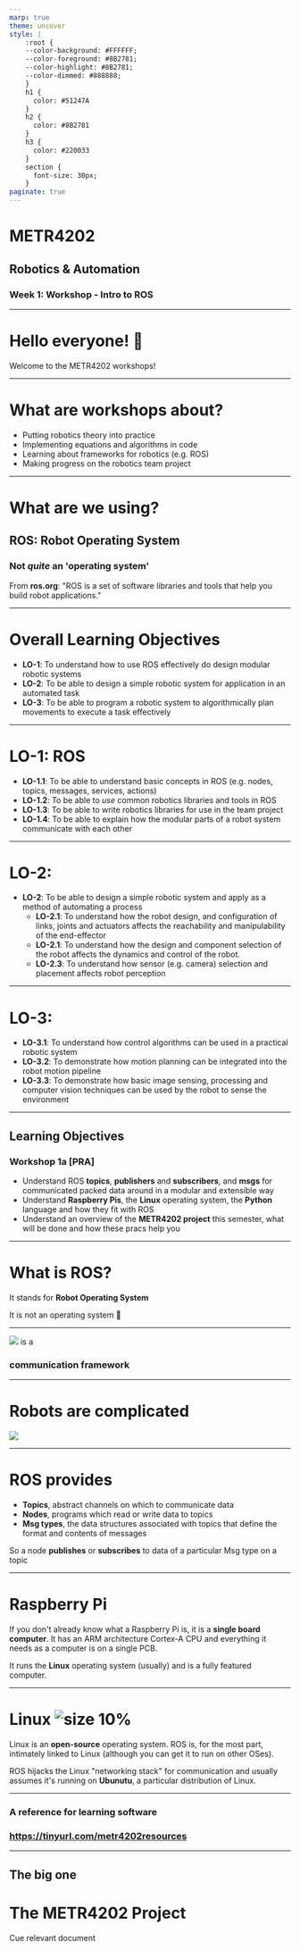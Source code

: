 ```yaml
---
marp: true
theme: uncover
style: |
    :root {
    --color-background: #FFFFFF;
    --color-foreground: #8B2781;
    --color-highlight: #8B2781;
    --color-dimmed: #888888;
    }
    h1 {
      color: #51247A
    }
    h2 {
      color: #8B2781
    }
    h3 {
      color: #220033
    }
    section {
      font-size: 30px;
    }
paginate: true
---
```



# METR4202
## Robotics & Automation
### Week 1: Workshop - Intro to ROS

---

# Hello everyone! :robot:
Welcome to the METR4202 workshops!

---
# What are workshops about?
- Putting robotics theory into practice
- Implementing equations and algorithms in code
- Learning about frameworks for robotics (e.g. ROS)
- Making progress on the robotics team project


---
# What are we using?
## ROS: Robot Operating System
### Not *quite* an 'operating system'
From **ros.org**:
"ROS is a set of software libraries and tools that help you build robot applications."

--- 
# Overall Learning Objectives
- **LO-1**: To understand how to use ROS effectively do design modular robotic systems
- **LO-2**: To be able to design a simple robotic system for application in an automated task
- **LO-3**: To be able to program a robotic system to algorithmically plan movements to execute a task effectively

---
# LO-1: ROS
  - **LO-1.1**: To be able to understand basic concepts in ROS (e.g. nodes, topics, messages, services, actions)
  - **LO-1.2**: To be able to *use* common robotics libraries and tools in ROS
  - **LO-1.3**: To be able to write robotics libraries for use in the team project
  - **LO-1.4**: To be able to explain how the modular parts of a robot system communicate with each other

---

# LO-2: 
- **LO-2**: To be able to design a simple robotic system and apply as a method of automating a process
  - **LO-2.1**: To understand how the robot design, and configuration of links, joints and actuators affects the reachability and manipulability of the end-effector
  - **LO-2.1**: To understand how the design and component selection of the robot affects the dynamics and control of the robot.
  - **LO-2.3**: To understand how sensor (e.g. camera) selection and placement affects robot perception

---
# LO-3: 
  - **LO-3.1**: To understand how control algorithms can be used in a practical robotic system
  - **LO-3.2**: To demonstrate how motion planning can be integrated into the robot motion pipeline
  - **LO-3.3**: To demonstrate how basic image sensing, processing and computer vision techniques can be used by the robot to sense the environment
  
---

## Learning Objectives
### Workshop 1a [PRA]
- Understand ROS **topics**, **publishers** and **subscribers**, and **msgs** for communicated packed data around in a modular and extensible way
- Understand **Raspberry Pis**, the **Linux** operating system, the **Python** language and how they fit with ROS
- Understand an overview of the **METR4202 project** this semester, what will be done and how these pracs help you
---

# What is ROS?
It stands for **Robot Operating System**

It is not an operating system :thinking: 

---
![](2021-07-24-19-28-37.png)
is a
### communication framework

---
# Robots are complicated
![](2021-07-24-19-39-03.png)

---
<!--class:  --> 
# ROS provides
- **Topics**, abstract channels on which to communicate data
- **Nodes**, programs which read or write data to topics 
- **Msg types**, the data structures associated with topics that define the format and contents of messages

So a node **publishes** or **subscribes** to data of a particular Msg type on a topic

---
# Raspberry Pi
If you don't already know what a Raspberry Pi is, it is a **single board computer**. It has an ARM architecture Cortex-A CPU and everything it needs as a computer is on a single PCB.

It runs the **Linux** operating system (usually) and is a fully featured computer. 

---
# Linux  ![size 10%](2021-07-24-19-50-00.png)
Linux is an **open-source** operating system. ROS is, for the most part, intimately linked to Linux (although you can get it to run on other OSes).

ROS hijacks the Linux "networking stack" for communication and usually assumes it's running on **Ubunutu**, a particular distribution of Linux. 

---
### A reference for learning software
### https://tinyurl.com/metr4202resources

---
## The big one
# The METR4202 Project
Cue relevant document
<style>
section.leftt h1, section.left h3, section.left p, section.left li, section.left ul {
  text-align: left;
}
section.left ul, section.left li {
    padding: 10;
    margin: 0;
}
section.big p, section.big ul {
  font-size: 50px;
  font-weight: 400;
}

section.smol ul {
  font-size: 35px;
  font-weight: 300;
}

</style>
